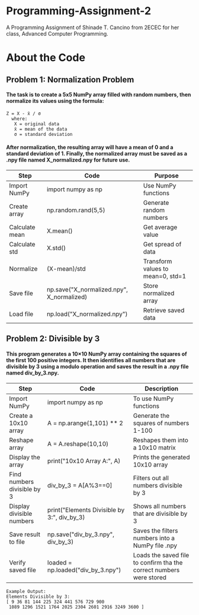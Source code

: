 # Programming-Assignment-2

A Programming Assignment of Shinade T. Cancino from 2ECEC for her class, Advanced Computer Programming. 

# About the Code

## Problem 1: Normalization Problem
  ####   The task is to create a 5x5 NumPy array filled with random numbers, then normalize its values using the formula: 
  
    Z = X - x̄ / σ
      where:
       X = original data
       x̄ = mean of the data
       σ = standard deviation 
       
  ####   After normalization, the resulting array will have a mean of 0 and a standard deviation of 1. Finally, the normalized array must be saved as a .npy file named X_normalized.npy for future use.

| Step | Code | Purpose |
|------|------|---------|
|Import NumPy| import numpy as np | Use NumPy functions|
|Create array| np.random.rand(5,5)| Generate random numbers|
|Calculate mean| X.mean()| Get average value|
|Calculate std| X.std()| Get spread of data|
|Normalize| (X-mean)/std|Transform values to mean=0, std=1|
|Save file|np.save("X_normalized.npy", X_normalized)|Store normalized array|
|Load file| np.load("X_normalized.npy")| Retrieve saved data|

## Problem 2: Divisible by 3
  #### This program generates a 10×10 NumPy array containing the squares of the first 100 positive integers. It then identifies all numbers that are divisible by 3 using a modulo operation and saves the result in a .npy file named div_by_3.npy.

| Step | Code | Description |
|------|------|---------|
| Import NumPy| import numpy as np |  To use NumPy functions|
| Create a 10x10 array| A = np.arange(1,101) ** 2 | Generate the squares of numbers 1-100|
| Reshape array| A = A.reshape(10,10) | Reshapes them into a 10x10 matrix |
| Display the array| print("10x10 Array A:", A)| Prints the generated 10x10 array|
| Find numbers divisible by 3| div_by_3 = A[A%3==0] |Filters out all numbers divisible by 3|
| Display divisible numbers| print("Elements Divisible by 3:", div_by_3) | Shows all numbers that are divisible by 3|
| Save result to file| np.save("div_by_3.npy", div_by_3)| Saves the filters numbers into a NumPy file .npy|
| Verify saved file| loaded = np.loaded("div_by_3.npy")| Loads the saved file to confirm tha the correct numbers were stored|

    Example Output:
    Elements Divisible by 3:
    [ 9 36 81 144 225 324 441 576 729 900
     1089 1296 1521 1764 2025 2304 2601 2916 3249 3600 ]
    


